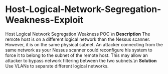 # Host-Logical-Network-Segregation-Weakness-Exploit
Host Logical Network Segregation Weakness POC \n
**Description**
The remote host is on a different logical network than the Nessus scanner. However, it is on the same physical subnet.
An attacker connecting from the same network as your Nessus scanner could reconfigure his system to force it to belong to the subnet of the remote host.
This may allow an attacker to bypass network filtering between the two subnets.\n
**Solution**
Use VLANs to separate different logical networks.

